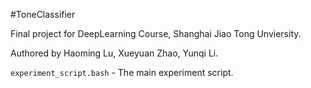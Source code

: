 #ToneClassifier

Final project for DeepLearning Course, Shanghai Jiao Tong Unviersity.

Authored by Haoming Lu, Xueyuan Zhao, Yunqi Li.

`experiment_script.bash` - The main experiment script.



